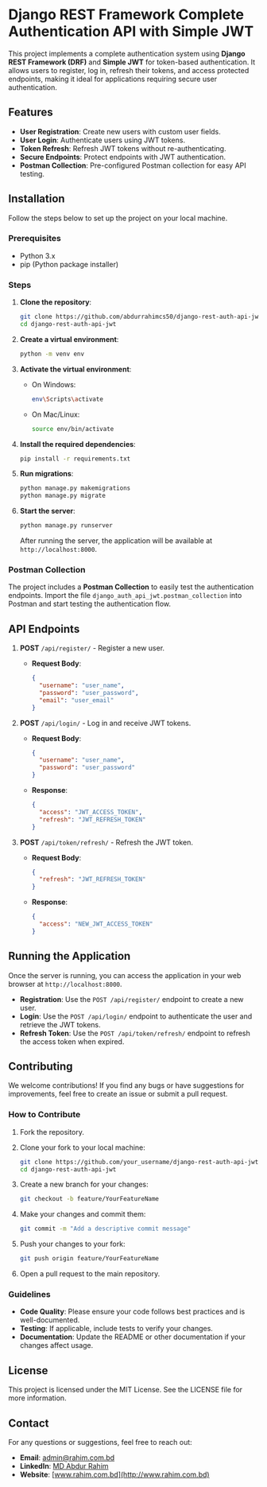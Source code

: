 # Django REST Framework Complete Authentication API with Simple JWT

This project implements a complete authentication system using **Django REST Framework (DRF)** and **Simple JWT** for token-based authentication. It allows users to register, log in, refresh their tokens, and access protected endpoints, making it ideal for applications requiring secure user authentication.

## Features

- **User Registration**: Create new users with custom user fields.
- **User Login**: Authenticate users using JWT tokens.
- **Token Refresh**: Refresh JWT tokens without re-authenticating.
- **Secure Endpoints**: Protect endpoints with JWT authentication.
- **Postman Collection**: Pre-configured Postman collection for easy API testing.

## Installation

Follow the steps below to set up the project on your local machine.

### Prerequisites

- Python 3.x
- pip (Python package installer)

### Steps

1. **Clone the repository**:

   ```bash
   git clone https://github.com/abdurrahimcs50/django-rest-auth-api-jwt.git
   cd django-rest-auth-api-jwt
   ```

2. **Create a virtual environment**:

   ```bash
   python -m venv env
   ```

3. **Activate the virtual environment**:

   - On Windows:

     ```bash
     env\Scripts\activate
     ```

   - On Mac/Linux:

     ```bash
     source env/bin/activate
     ```

4. **Install the required dependencies**:

   ```bash
   pip install -r requirements.txt
   ```

5. **Run migrations**:

   ```bash
   python manage.py makemigrations
   python manage.py migrate
   ```

6. **Start the server**:

   ```bash
   python manage.py runserver
   ```

   After running the server, the application will be available at `http://localhost:8000`.

### Postman Collection

The project includes a **Postman Collection** to easily test the authentication endpoints. Import the file `django_auth_api_jwt.postman_collection` into Postman and start testing the authentication flow.

## API Endpoints

1. **POST** `/api/register/` - Register a new user.
   - **Request Body**:
     ```json
     {
       "username": "user_name",
       "password": "user_password",
       "email": "user_email"
     }
     ```

2. **POST** `/api/login/` - Log in and receive JWT tokens.
   - **Request Body**:
     ```json
     {
       "username": "user_name",
       "password": "user_password"
     }
     ```

   - **Response**:
     ```json
     {
       "access": "JWT_ACCESS_TOKEN",
       "refresh": "JWT_REFRESH_TOKEN"
     }
     ```

3. **POST** `/api/token/refresh/` - Refresh the JWT token.
   - **Request Body**:
     ```json
     {
       "refresh": "JWT_REFRESH_TOKEN"
     }
     ```

   - **Response**:
     ```json
     {
       "access": "NEW_JWT_ACCESS_TOKEN"
     }
     ```

## Running the Application

Once the server is running, you can access the application in your web browser at `http://localhost:8000`.

- **Registration**: Use the `POST /api/register/` endpoint to create a new user.
- **Login**: Use the `POST /api/login/` endpoint to authenticate the user and retrieve the JWT tokens.
- **Refresh Token**: Use the `POST /api/token/refresh/` endpoint to refresh the access token when expired.

## Contributing

We welcome contributions! If you find any bugs or have suggestions for improvements, feel free to create an issue or submit a pull request.

### How to Contribute

1. Fork the repository.
2. Clone your fork to your local machine:
   ```bash
   git clone https://github.com/your_username/django-rest-auth-api-jwt.git
   cd django-rest-auth-api-jwt
   ```

3. Create a new branch for your changes:
   ```bash
   git checkout -b feature/YourFeatureName
   ```

4. Make your changes and commit them:
   ```bash
   git commit -m "Add a descriptive commit message"
   ```

5. Push your changes to your fork:
   ```bash
   git push origin feature/YourFeatureName
   ```

6. Open a pull request to the main repository.

### Guidelines

- **Code Quality**: Please ensure your code follows best practices and is well-documented.
- **Testing**: If applicable, include tests to verify your changes.
- **Documentation**: Update the README or other documentation if your changes affect usage.

## License

This project is licensed under the MIT License. See the LICENSE file for more information.

## Contact

For any questions or suggestions, feel free to reach out:

- **Email**: admin@rahim.com.bd
- **LinkedIn**: [MD Abdur Rahim](https://www.linkedin.com/in/abdurrahimcs50/)
- **Website**: [www.rahim.com.bd](http://www.rahim.com.bd)
```

